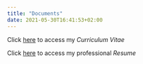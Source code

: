 ```yaml
---
title: "Documents"
date: 2021-05-30T16:41:53+02:00
---
```


<i class="far fa-file-pdf"></i> Click [here](curriculim_vitae_of_micaelle_nogueira.pdf) to access my *Curriculum Vitae*

<i class="far fa-file-pdf"></i> Click [here](professional_resume_of_micaelle_nogueira.pdf) to access my professional *Resume*
